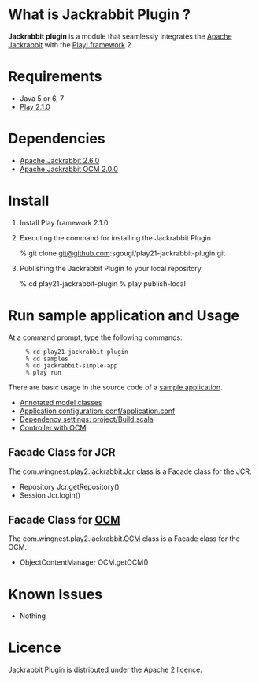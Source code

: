 What is Jackrabbit Plugin ?
============

**Jackrabbit plugin** is a module that seamlessly integrates the [Apache Jackrabbit](http://jackrabbit.apache.org/) with  the [Play! framework](http://www.playframework.org/) 2. 

Requirements
=========

* Java 5 or 6, 7
* [Play 2.1.0](http://www.playframework.com/)

Dependencies
============

* [Apache Jackrabbit 2.6.0](http://jackrabbit.apache.org/)
* [Apache Jackrabbit OCM 2.0.0](http://jackrabbit.apache.org/object-content-mapping.html)

Install
====

  1)  Install Play framework 2.1.0
  
  2)  Executing the command for installing the Jackrabbit Plugin
               
         % git clone git@github.com:sgougi/play21-jackrabbit-plugin.git
         
  3)  Publishing the Jackrabbit Plugin to your local repository

         % cd play21-jackrabbit-plugin
         % play publish-local


Run sample application and Usage
=======================

At a command prompt, type the following commands:

         % cd play21-jackrabbit-plugin
         % cd samples
         % cd jackrabbit-simple-app
         % play run

There are basic usage in the source code of a [sample application](samples). 

* [Annotated model classes](samples/jackrabbit-sample-app/app/models)
* [Application configuration: conf/application.conf](samples/jackrabbit-sample-app/conf/application.conf)
* [Dependency settings: project/Build.scala](samples/jackrabbit-sample-app/project/Build.scala)  
* [Controller with OCM](samples/jackrabbit-sample-app/app/controllers/Application.java)

## Facade Class for JCR

The com.wingnest.play2.jackrabbit.[Jcr](app/com/wingnest/play2/jackrabbit/Jcr.java) class is a Facade class for the JCR.

* Repository Jcr.getRepository()
* Session Jcr.login()

## Facade Class for [OCM](http://jackrabbit.apache.org/object-content-mapping.html)

The com.wingnest.play2.jackrabbit.[OCM](app/com/wingnest/play2/jackrabbit/OCM.java) class is a Facade class for the OCM.

* ObjectContentManager OCM.getOCM()

Known Issues
=============
* Nothing

Licence
========
Jackrabbit Plugin is distributed under the [Apache 2 licence](http://www.apache.org/licenses/LICENSE-2.0.html).

